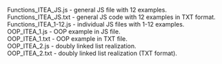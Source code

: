 Functions_ITEA_JS.js - general JS file with 12 examples.<br>
Functions_ITEA_JS.txt - general JS code with 12 examples in TXT format.<br>
Functions_ITEA_1-12.js - individual JS files with 1-12 examples.<br>
OOP_ITEA_1.js - OOP example in JS file.<br>
OOP_ITEA_1.txt - OOP example in TXT file.<br>
OOP_ITEA_2.js - doubly linked list realization.<br>
OOP_ITEA_2.txt - doubly linked list realization (TXT format).
